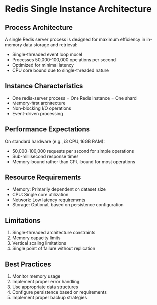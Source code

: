 # Redis Single Instance Architecture

## Process Architecture

A single Redis server process is designed for maximum efficiency in in-memory data storage and retrieval:

- Single-threaded event loop model
- Processes 50,000-100,000 operations per second
- Optimized for minimal latency
- CPU core bound due to single-threaded nature

## Instance Characteristics

- One redis-server process = One Redis instance = One shard
- Memory-first architecture
- Non-blocking I/O operations
- Event-driven processing

## Performance Expectations

On standard hardware (e.g., i3 CPU, 16GB RAM):
- 50,000-100,000 requests per second for simple operations
- Sub-millisecond response times
- Memory-bound rather than CPU-bound for most operations

## Resource Requirements

- Memory: Primarily dependent on dataset size
- CPU: Single core utilization
- Network: Low latency requirements
- Storage: Optional, based on persistence configuration

## Limitations

1. Single-threaded architecture constraints
2. Memory capacity limits
3. Vertical scaling limitations
4. Single point of failure without replication

## Best Practices

1. Monitor memory usage
2. Implement proper error handling
3. Use appropriate data structures
4. Configure persistence based on requirements
5. Implement proper backup strategies
